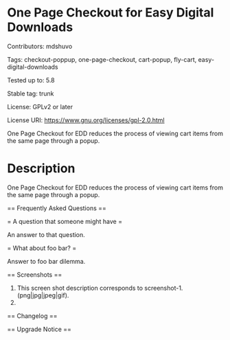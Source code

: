 # One Page Checkout for Easy Digital Downloads

Contributors: mdshuvo

Tags: checkout-poppup, one-page-checkout, cart-popup, fly-cart, easy-digital-downloads

Tested up to: 5.8

Stable tag: trunk

License: GPLv2 or later

License URI: https://www.gnu.org/licenses/gpl-2.0.html

One Page Checkout for EDD reduces the process of viewing cart items from the same page through a popup.

# Description

One Page Checkout for EDD reduces the process of viewing cart items from the same page through a popup.






== Frequently Asked Questions ==

= A question that someone might have =

An answer to that question.

= What about foo bar? =

Answer to foo bar dilemma.


== Screenshots ==

1. This screen shot description corresponds to screenshot-1.(png|jpg|jpeg|gif).
2. 

== Changelog ==


== Upgrade Notice ==


